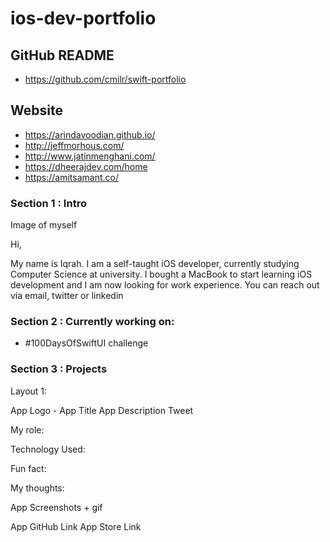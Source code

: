 # ios-dev-portfolio

## GitHub README

- https://github.com/cmilr/swift-portfolio

## Website

- https://arindavoodian.github.io/
- http://jeffmorhous.com/
- http://www.jatinmenghani.com/
- https://dheerajdev.com/home
- https://amitsamant.co/

### Section 1 : Intro

Image of myself

Hi,

My name is Iqrah. I am a self-taught iOS developer, currently studying Computer Science at university.
I bought a MacBook to start learning iOS development and I am now looking for work experience. 
You can reach out via email, twitter or linkedin


### Section 2 : Currently working on: 

- #100DaysOfSwiftUI challenge


### Section 3 : Projects

Layout 1: 

App Logo - App Title
App Description Tweet

My role:

Technology Used: 

Fun fact: 

My thoughts: 

App Screenshots + gif

App GitHub Link
App Store Link





